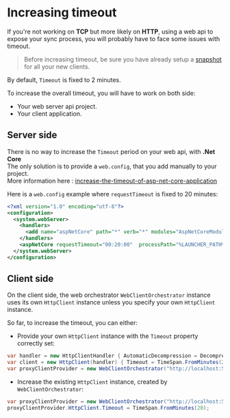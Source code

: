 # Increasing timeout

If you're not working on **TCP** but more likely on **HTTP**, using a web api to expose your sync process, you will probably have to face some issues with timeout.  

> Before increasing timeout, be sure you have already setup a [snapshot](./Snapshot) for all your new clients.

By default, `Timeout` is fixed to 2 minutes.

To increase the overall timeout, you will have to work on both side: 
- Your web server api project.
- Your client application.

## Server side
There is no way to increase the `Timeout` period on your web api, with **.Net Core**   
The only solution is to provide a `web.config`, that you add manually to your project.  
More information here : [increase-the-timeout-of-asp-net-core-application](https://medium.com/aspnetcore/increase-the-timeout-of-asp-net-core-application-9a7b4f6deebf)

Here is a `web.config` example where `requestTimeout` is fixed to 20 minutes:
``` xml
<?xml version="1.0" encoding="utf-8"?>
<configuration>
  <system.webServer>
    <handlers>
      <add name="aspNetCore" path="*" verb="*" modules="AspNetCoreModule" resourceType="Unspecified"/>
    </handlers>
    <aspNetCore requestTimeout="00:20:00"  processPath="%LAUNCHER_PATH%" arguments="%LAUNCHER_ARGS%" stdoutLogEnabled="false" stdoutLogFile=".\logs\stdout" forwardWindowsAuthToken="false"/>
  </system.webServer>
</configuration>
```

## Client side

On the client side, the web orchestrator `WebClientOrchestrator` instance uses its own `HttpClient` instance unless you specify your own `HttpClient` instance.

So far, to increase the timeout, you can either:

* Provide your own `HttpClient` instance with the `Timeout` property correctly set:
``` csharp
var handler = new HttpClientHandler { AutomaticDecompression = DecompressionMethods.GZip };
var client = new HttpClient(handler) { Timeout = TimeSpan.FromMinutes(20) };
var proxyClientProvider = new WebClientOrchestrator("http://localhost:52288/api/Sync", null, null, client);
```
* Increase the existing `HttpClient` instance, created by `WebClientOrchestrator`:
``` csharp
var proxyClientProvider = new WebClientOrchestrator("http://localhost:52288/api/Sync");
proxyClientProvider.HttpClient.Timeout = TimeSpan.FromMinutes(20);

```

